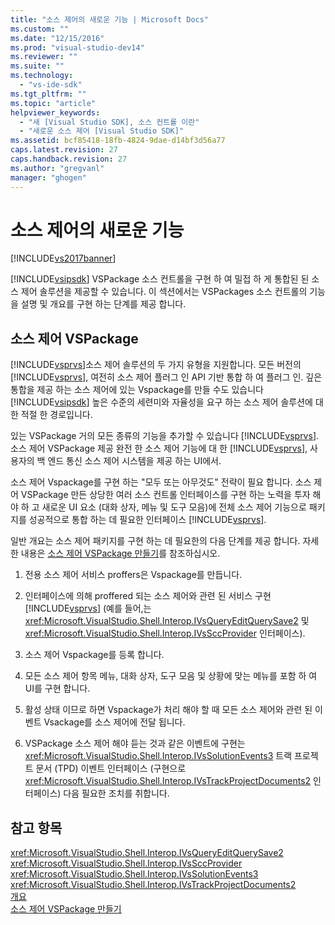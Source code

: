 ```yaml
---
title: "소스 제어의 새로운 기능 | Microsoft Docs"
ms.custom: ""
ms.date: "12/15/2016"
ms.prod: "visual-studio-dev14"
ms.reviewer: ""
ms.suite: ""
ms.technology: 
  - "vs-ide-sdk"
ms.tgt_pltfrm: ""
ms.topic: "article"
helpviewer_keywords: 
  - "새 [Visual Studio SDK], 소스 컨트롤 이란"
  - "새로운 소스 제어 [Visual Studio SDK]"
ms.assetid: bcf85418-18fb-4824-9dae-d14bf3d56a77
caps.latest.revision: 27
caps.handback.revision: 27
ms.author: "gregvanl"
manager: "ghogen"
---
```

# 소스 제어의 새로운 기능
[!INCLUDE[vs2017banner](../../code-quality/includes/vs2017banner.md)]

[!INCLUDE[vsipsdk](../../extensibility/includes/vsipsdk_md.md)] VSPackage 소스 컨트롤을 구현 하 여 밀접 하 게 통합된 된 소스 제어 솔루션을 제공할 수 있습니다.  이 섹션에서는 VSPackages 소스 컨트롤의 기능을 설명 및 개요를 구현 하는 단계를 제공 합니다.  
  
## 소스 제어 VSPackage  
 [!INCLUDE[vsprvs](../../code-quality/includes/vsprvs_md.md)]소스 제어 솔루션의 두 가지 유형을 지원합니다.  모든 버전의 [!INCLUDE[vsprvs](../../code-quality/includes/vsprvs_md.md)], 여전히 소스 제어 플러그 인 API 기반 통합 하 여 플러그 인.  깊은 통합을 제공 하는 소스 제어에 있는 Vspackage를 만들 수도 있습니다 [!INCLUDE[vsipsdk](../../extensibility/includes/vsipsdk_md.md)] 높은 수준의 세련미와 자율성을 요구 하는 소스 제어 솔루션에 대 한 적절 한 경로입니다.  
  
 있는 VSPackage 거의 모든 종류의 기능을 추가할 수 있습니다 [!INCLUDE[vsprvs](../../code-quality/includes/vsprvs_md.md)].  소스 제어 VSPackage 제공 완전 한 소스 제어 기능에 대 한 [!INCLUDE[vsprvs](../../code-quality/includes/vsprvs_md.md)], 사용자의 백 엔드 통신 소스 제어 시스템을 제공 하는 UI에서.  
  
 소스 제어 Vspackage를 구현 하는 "모두 또는 아무것도" 전략이 필요 합니다.  소스 제어 VSPackage 만든 상당한 여러 소스 컨트롤 인터페이스를 구현 하는 노력을 투자 해야 하 고 새로운 UI 요소 \(대화 상자, 메뉴 및 도구 모음\)에 전체 소스 제어 기능으로 패키지를 성공적으로 통합 하는 데 필요한 인터페이스 [!INCLUDE[vsprvs](../../code-quality/includes/vsprvs_md.md)].  
  
 일반 개요는 소스 제어 패키지를 구현 하는 데 필요한의 다음 단계를 제공 합니다.  자세한 내용은 [소스 제어 VSPackage 만들기](../../extensibility/internals/creating-a-source-control-vspackage.md)를 참조하십시오.  
  
1.  전용 소스 제어 서비스 proffers은 Vspackage를 만듭니다.  
  
2.  인터페이스에 의해 proffered 되는 소스 제어와 관련 된 서비스 구현 [!INCLUDE[vsprvs](../../code-quality/includes/vsprvs_md.md)] \(예를 들어,는 <xref:Microsoft.VisualStudio.Shell.Interop.IVsQueryEditQuerySave2> 및 <xref:Microsoft.VisualStudio.Shell.Interop.IVsSccProvider> 인터페이스\).  
  
3.  소스 제어 Vspackage를 등록 합니다.  
  
4.  모든 소스 제어 항목 메뉴, 대화 상자, 도구 모음 및 상황에 맞는 메뉴를 포함 하 여 UI를 구현 합니다.  
  
5.  활성 상태 이므로 하면 Vspackage가 처리 해야 할 때 모든 소스 제어와 관련 된 이벤트 Vsackage를 소스 제어에 전달 됩니다.  
  
6.  VSPackage 소스 제어 해야 듣는 것과 같은 이벤트에 구현는 <xref:Microsoft.VisualStudio.Shell.Interop.IVsSolutionEvents3> 트랙 프로젝트 문서 \(TPD\) 이벤트 인터페이스 \(구현으로 <xref:Microsoft.VisualStudio.Shell.Interop.IVsTrackProjectDocuments2> 인터페이스\) 다음 필요한 조치를 취합니다.  
  
## 참고 항목  
 <xref:Microsoft.VisualStudio.Shell.Interop.IVsQueryEditQuerySave2>   
 <xref:Microsoft.VisualStudio.Shell.Interop.IVsSccProvider>   
 <xref:Microsoft.VisualStudio.Shell.Interop.IVsSolutionEvents3>   
 <xref:Microsoft.VisualStudio.Shell.Interop.IVsTrackProjectDocuments2>   
 [개요](../../extensibility/internals/source-control-integration-overview.md)   
 [소스 제어 VSPackage 만들기](../../extensibility/internals/creating-a-source-control-vspackage.md)